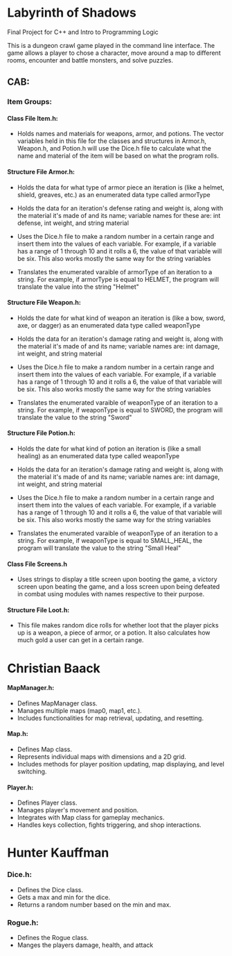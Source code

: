 # Labyrinth of Shadows
Final Project for C++ and Intro to Programming Logic<br>

This is a dungeon crawl game played in the command line interface. The game allows a player to chose a character, move around a map to different rooms, encounter and battle monsters, and solve puzzles. 

## CAB:
### Item Groups:
#### Class File Item.h:
- Holds names and materials for weapons, armor, and potions. The vector variables held in this file for the classes and structures in Armor.h, Weapon.h, and Potion.h will use the Dice.h file to calculate what the name and material of the item will be based on what the program rolls.

#### Structure File Armor.h:
- Holds the data for what type of armor piece an iteration is (like a helmet, shield, greaves, etc.) as an enumerated data type called armorType
    
- Holds the data for an iteration's defense rating and weight is, along with the material it's made of and its name; variable names for these are: int defense, int weight, and string material

- Uses the Dice.h file to make a random number in a certain range and insert them into the values of each variable. For example, if a variable has a range of 1 through 10 and it rolls a 6, the value of that variable will be six. This also works mostly the same way for the string variables
    
- Translates the enumerated varaible of armorType of an iteration to a string. For example, if armorType is equal to HELMET, the program will translate the value into the string "Helmet"

#### Structure File Weapon.h:
- Holds the date for what kind of weapon an iteration is (like a bow, sword, axe, or dagger) as an enumerated data type called weaponType

- Holds the data for an iteration's damage rating and weight is, along with the material it's made of and its name; variable names are: int damage, int weight, and string material

- Uses the Dice.h file to make a random number in a certain range and insert them into the values of each variable. For example, if a variable has a range of 1 through 10 and it rolls a 6, the value of that variable will be six. This also works mostly the same way for the string variables

- Translates the enumerated varaible of weaponType of an iteration to a string. For example, if weaponType is equal to SWORD, the program will translate the value to the string "Sword"

#### Structure File Potion.h:
- Holds the date for what kind of potion an iteration is (like a small healing) as an enumerated data type called weaponType

- Holds the data for an iteration's damage rating and weight is, along with the material it's made of and its name; variable names are: int damage, int weight, and string material

- Uses the Dice.h file to make a random number in a certain range and insert them into the values of each variable. For example, if a variable has a range of 1 through 10 and it rolls a 6, the value of that variable will be six. This also works mostly the same way for the string variables

- Translates the enumerated varaible of weaponType of an iteration to a string. For example, if weaponType is equal to SMALL_HEAL, the program will translate the value to the string "Small Heal"

#### Class File Screens.h
- Uses strings to display a title screen upon booting the game, a victory screen upon beating the game, and a loss screen upon being defeated in combat using modules with names respective to their purpose.

#### Structure File Loot.h:
- This file makes random dice rolls for whether loot that the player picks up is a weapon, a piece of armor, or a potion. It also calculates how much gold a user can get in a certain range.

# Christian Baack
#### MapManager.h:
- Defines MapManager class.
- Manages multiple maps (map0, map1, etc.).
- Includes functionalities for map retrieval, updating, and resetting.

#### Map.h:
- Defines Map class.
- Represents individual maps with dimensions and a 2D grid.
- Includes methods for player position updating, map displaying, and level switching.

#### Player.h:
- Defines Player class.
- Manages player's movement and position.
- Integrates with Map class for gameplay mechanics.
- Handles keys collection, fights triggering, and shop interactions.

# Hunter Kauffman
### Dice.h:
- Defines the Dice class.
- Gets a max and min for the dice.
- Returns a random number based on the min and max.

### Rogue.h:
- Defines the Rogue class.
- Manges the players damage, health, and attack